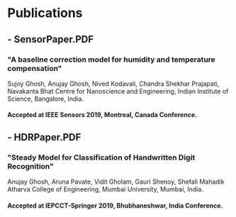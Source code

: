 # Publications

## - SensorPaper.PDF

### "A baseline correction model for humidity and temperature compensation"

Sujoy Ghosh, Anujay Ghosh, Nived Kodavali, Chandra Shekhar Prajapati, Navakanta Bhat
Centre for Nanoscience and Engineering, Indian Institute of Science, Bangalore, India.
#### Accepted at IEEE Sensors 2019, Montreal, Canada Conference.

## - HDRPaper.PDF

### "Steady Model for Classification of Handwritten Digit Recognition"

Anujay Ghosh, Aruna Pavate, Vidit Gholam, Gauri Shenoy, Shefali Mahadik
Atharva College of Engineering, Mumbai University, Mumbai, India.
#### Accepted at IEPCCT-Springer 2019, Bhubhaneshwar, India Conference.
